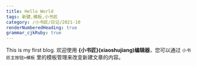 ```yaml
---
title: Hello World 
tags: 新建,模板,小书匠
category: /小书匠/日记/2021-10
renderNumberedHeading: true
grammar_cjkRuby: true
---
```



This is my first blog.
欢迎使用 **{小书匠}(xiaoshujiang)编辑器**，您可以通过 `小书匠主按钮>模板` 里的模板管理来改变新建文章的内容。